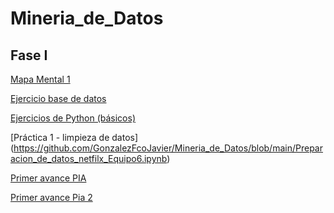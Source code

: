 # Mineria_de_Datos

## Fase I

[Mapa Mental 1](https://github.com/RaulFloresR/Mineria_de_Datos/blob/main/MapaMental_1_1838148.pdf)

[Ejercicio base de datos](https://github.com/RaulFloresR/Mineria_de_Datos/blob/main/Equipo_()-ejercicio%20base%20de%20datos.pdf)

[Ejercicios de Python (básicos)](https://github.com/RaulFloresR/Mineria_de_Datos/blob/main/Ej_Python_1838148.ipynb)

[Práctica 1 - limpieza de datos] (https://github.com/GonzalezFcoJavier/Mineria_de_Datos/blob/main/Preparacion_de_datos_netfilx_Equipo6.ipynb)

[Primer avance PIA](https://github.com/GonzalezFcoJavier/Mineria_de_Datos/blob/main/Primer_avance_PIA_Equipo6.ipynb)

[Primer avance Pia 2](https://github.com/GonzalezFcoJavier/Mineria_de_Datos/blob/main/Primer_avance_2%C2%B0BASE_PIA_Equipo6.ipynb)
